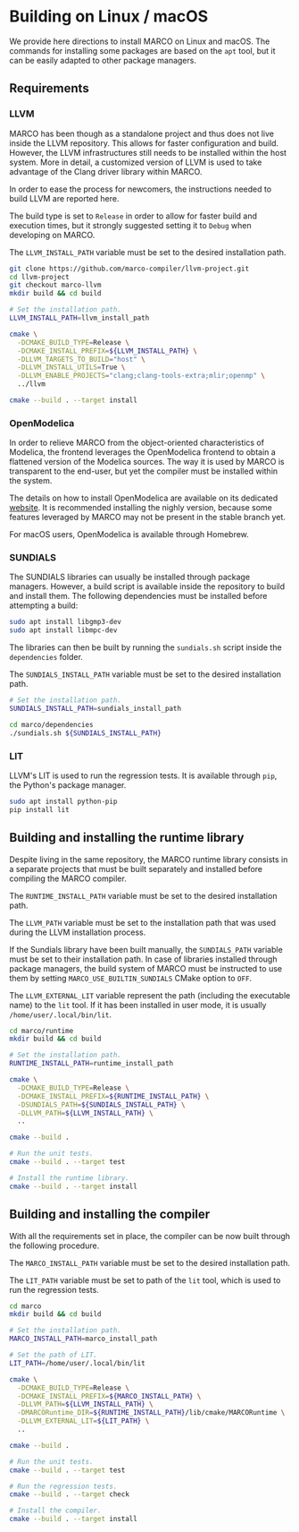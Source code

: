 # Building on Linux / macOS
We provide here directions to install MARCO on Linux and macOS.
The commands for installing some packages are based on the `apt` tool, but it can be easily adapted to other package managers.

## Requirements
### LLVM
MARCO has been though as a standalone project and thus does not live inside the LLVM repository.
This allows for faster configuration and build.
However, the LLVM infrastructures still needs to be installed within the host system.
More in detail, a customized version of LLVM is used to take advantage of the Clang driver library within MARCO.

In order to ease the process for newcomers, the instructions needed to build LLVM are reported here.

The build type is set to `Release` in order to allow for faster build and execution times, but it strongly suggested setting it to `Debug` when developing on MARCO.

The `LLVM_INSTALL_PATH` variable must be set to the desired installation path.

```bash
git clone https://github.com/marco-compiler/llvm-project.git
cd llvm-project
git checkout marco-llvm
mkdir build && cd build

# Set the installation path.
LLVM_INSTALL_PATH=llvm_install_path

cmake \
  -DCMAKE_BUILD_TYPE=Release \
  -DCMAKE_INSTALL_PREFIX=${LLVM_INSTALL_PATH} \
  -DLLVM_TARGETS_TO_BUILD="host" \
  -DLLVM_INSTALL_UTILS=True \
  -DLLVM_ENABLE_PROJECTS="clang;clang-tools-extra;mlir;openmp" \
  ../llvm

cmake --build . --target install
```

### OpenModelica
In order to relieve MARCO from the object-oriented characteristics of Modelica, the frontend leverages the OpenModelica frontend to obtain a flattened version of the Modelica sources.
The way it is used by MARCO is transparent to the end-user, but yet the compiler must be installed within the system.

The details on how to install OpenModelica are available on its dedicated [website](https://openmodelica.org/).
It is recommended installing the nighly version, because some features leveraged by MARCO may not be present in the stable branch yet.

For macOS users, OpenModelica is available through Homebrew.

### SUNDIALS
The SUNDIALS libraries can usually be installed through package managers.
However, a build script is available inside the repository to build and install them.
The following dependencies must be installed before attempting a build:

```bash
sudo apt install libgmp3-dev
sudo apt install libmpc-dev
```

The libraries can then be built by running the `sundials.sh` script inside the `dependencies` folder.

The `SUNDIALS_INSTALL_PATH` variable must be set to the desired installation path.

```bash
# Set the installation path.
SUNDIALS_INSTALL_PATH=sundials_install_path

cd marco/dependencies
./sundials.sh ${SUNDIALS_INSTALL_PATH}
```

### LIT
LLVM's LIT is used to run the regression tests.
It is available through `pip`, the Python's package manager.

```bash
sudo apt install python-pip
pip install lit
```

## Building and installing the runtime library
Despite living in the same repository, the MARCO runtime library consists in a separate projects that must be built separately and installed before compiling the MARCO compiler.

The `RUNTIME_INSTALL_PATH` variable must be set to the desired installation path.

The `LLVM_PATH` variable must be set to the installation path that was used during the LLVM installation process.

If the Sundials library have been built manually, the `SUNDIALS_PATH` variable must be set to their installation path.
In case of libraries installed through package managers, the build system of MARCO must be instructed to use them by setting `MARCO_USE_BUILTIN_SUNDIALS` CMake option to `OFF`.

The `LLVM_EXTERNAL_LIT` variable represent the path (including the executable name) to the `lit` tool. If it has been installed in user mode, it is usually `/home/user/.local/bin/lit`.

```bash
cd marco/runtime
mkdir build && cd build

# Set the installation path.
RUNTIME_INSTALL_PATH=runtime_install_path

cmake \
  -DCMAKE_BUILD_TYPE=Release \
  -DCMAKE_INSTALL_PREFIX=${RUNTIME_INSTALL_PATH} \
  -DSUNDIALS_PATH=${SUNDIALS_INSTALL_PATH} \
  -DLLVM_PATH=${LLVM_INSTALL_PATH} \
  ..

cmake --build .

# Run the unit tests.
cmake --build . --target test

# Install the runtime library.
cmake --build . --target install
```

## Building and installing the compiler
With all the requirements set in place, the compiler can be now built through the following procedure.

The `MARCO_INSTALL_PATH` variable must be set to the desired installation path.

The `LIT_PATH` variable must be set to path of the `lit` tool, which is used to run the regression tests.

```bash
cd marco
mkdir build && cd build

# Set the installation path.
MARCO_INSTALL_PATH=marco_install_path

# Set the path of LIT.
LIT_PATH=/home/user/.local/bin/lit

cmake \
  -DCMAKE_BUILD_TYPE=Release \
  -DCMAKE_INSTALL_PREFIX=${MARCO_INSTALL_PATH} \
  -DLLVM_PATH=${LLVM_INSTALL_PATH} \
  -DMARCORuntime_DIR=${RUNTIME_INSTALL_PATH}/lib/cmake/MARCORuntime \
  -DLLVM_EXTERNAL_LIT=${LIT_PATH} \
  ..

cmake --build .

# Run the unit tests.
cmake --build . --target test

# Run the regression tests.
cmake --build . --target check

# Install the compiler.
cmake --build . --target install
```
